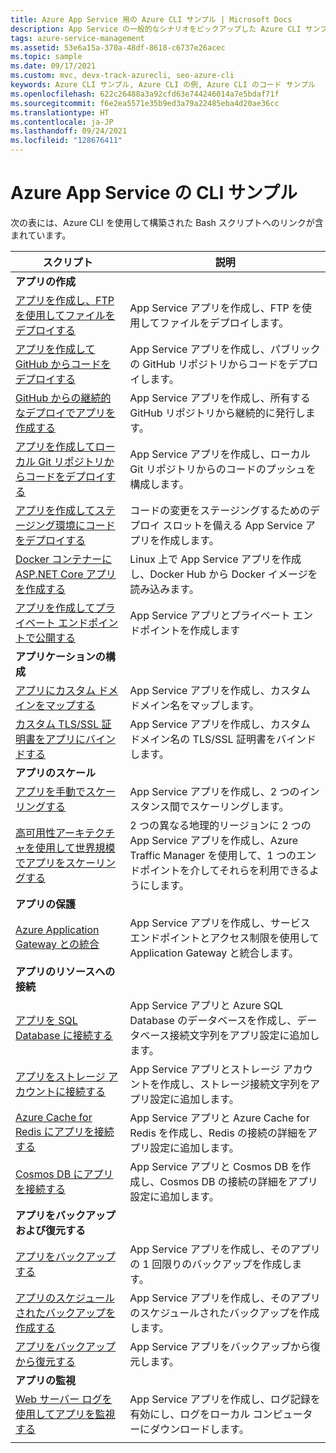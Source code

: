 ```yaml
---
title: Azure App Service 用の Azure CLI サンプル | Microsoft Docs
description: App Service の一般的なシナリオをピックアップした Azure CLI サンプルをご覧いただけます。 App Service のデプロイまたは管理タスクを自動化する方法について説明します。
tags: azure-service-management
ms.assetid: 53e6a15a-370a-48df-8618-c6737e26acec
ms.topic: sample
ms.date: 09/17/2021
ms.custom: mvc, devx-track-azurecli, seo-azure-cli
keywords: Azure CLI サンプル, Azure CLI の例, Azure CLI のコード サンプル
ms.openlocfilehash: 622c26488a3a92cfd63e744246014a7e5bdaf71f
ms.sourcegitcommit: f6e2ea5571e35b9ed3a79a22485eba4d20ae36cc
ms.translationtype: HT
ms.contentlocale: ja-JP
ms.lasthandoff: 09/24/2021
ms.locfileid: "128676411"
---
```

# <a name="cli-samples-for-azure-app-service"></a>Azure App Service の CLI サンプル

次の表には、Azure CLI を使用して構築された Bash スクリプトへのリンクが含まれています。

| スクリプト | 説明 |
|-|-|
|**アプリの作成**||
| [アプリを作成し、FTP を使用してファイルをデプロイする](./scripts/cli-deploy-ftp.md?toc=%2fcli%2fazure%2ftoc.json)| App Service アプリを作成し、FTP を使用してファイルをデプロイします。 |
| [アプリを作成して GitHub からコードをデプロイする](./scripts/cli-deploy-github.md?toc=%2fcli%2fazure%2ftoc.json)| App Service アプリを作成し、パブリックの GitHub リポジトリからコードをデプロイします。 |
| [GitHub からの継続的なデプロイでアプリを作成する](./scripts/cli-continuous-deployment-github.md?toc=%2fcli%2fazure%2ftoc.json)| App Service アプリを作成し、所有する GitHub リポジトリから継続的に発行します。 |
| [アプリを作成してローカル Git リポジトリからコードをデプロイする](./scripts/cli-deploy-local-git.md?toc=%2fcli%2fazure%2ftoc.json) | App Service アプリを作成し、ローカル Git リポジトリからのコードのプッシュを構成します。 |
| [アプリを作成してステージング環境にコードをデプロイする](./scripts/cli-deploy-staging-environment.md?toc=%2fcli%2fazure%2ftoc.json) | コードの変更をステージングするためのデプロイ スロットを備える App Service アプリを作成します。 |
| [Docker コンテナーに ASP.NET Core アプリを作成する](./scripts/cli-linux-docker-aspnetcore.md?toc=%2fcli%2fazure%2ftoc.json) | Linux 上で App Service アプリを作成し、Docker Hub から Docker イメージを読み込みます。 |
| [アプリを作成してプライベート エンドポイントで公開する](./scripts/cli-deploy-privateendpoint.md?toc=%2fcli%2fazure%2ftoc.json) | App Service アプリとプライベート エンドポイントを作成します |
|**アプリケーションの構成**||
| [アプリにカスタム ドメインをマップする](./scripts/cli-configure-custom-domain.md?toc=%2fcli%2fazure%2ftoc.json)| App Service アプリを作成し、カスタム ドメイン名をマップします。 |
| [カスタム TLS/SSL 証明書をアプリにバインドする](./scripts/cli-configure-ssl-certificate.md?toc=%2fcli%2fazure%2ftoc.json)| App Service アプリを作成し、カスタム ドメイン名の TLS/SSL 証明書をバインドします。 |
|**アプリのスケール**||
| [アプリを手動でスケーリングする](./scripts/cli-scale-manual.md?toc=%2fcli%2fazure%2ftoc.json) | App Service アプリを作成し、2 つのインスタンス間でスケーリングします。 |
| [高可用性アーキテクチャを使用して世界規模でアプリをスケーリングする](./scripts/cli-scale-high-availability.md?toc=%2fcli%2fazure%2ftoc.json) | 2 つの異なる地理的リージョンに 2 つの App Service アプリを作成し、Azure Traffic Manager を使用して、1 つのエンドポイントを介してそれらを利用できるようにします。 |
|**アプリの保護**||
| [Azure Application Gateway との統合](./scripts/cli-integrate-app-service-with-application-gateway.md?toc=%2fcli%2fazure%2ftoc.json) | App Service アプリを作成し、サービス エンドポイントとアクセス制限を使用して Application Gateway と統合します。 |
|**アプリのリソースへの接続**||
| [アプリを SQL Database に接続する](./scripts/cli-connect-to-sql.md?toc=%2fcli%2fazure%2ftoc.json)| App Service アプリと Azure SQL Database のデータベースを作成し、データベース接続文字列をアプリ設定に追加します。 |
| [アプリをストレージ アカウントに接続する](./scripts/cli-connect-to-storage.md?toc=%2fcli%2fazure%2ftoc.json)| App Service アプリとストレージ アカウントを作成し、ストレージ接続文字列をアプリ設定に追加します。 |
| [Azure Cache for Redis にアプリを接続する](./scripts/cli-connect-to-redis.md?toc=%2fcli%2fazure%2ftoc.json) | App Service アプリと Azure Cache for Redis を作成し、Redis の接続の詳細をアプリ設定に追加します。 |
| [Cosmos DB にアプリを接続する](./scripts/cli-connect-to-documentdb.md?toc=%2fcli%2fazure%2ftoc.json) | App Service アプリと Cosmos DB を作成し、Cosmos DB の接続の詳細をアプリ設定に追加します。 |
|**アプリをバックアップおよび復元する**||
| [アプリをバックアップする](./scripts/cli-backup-onetime.md?toc=%2fcli%2fazure%2ftoc.json) | App Service アプリを作成し、そのアプリの 1 回限りのバックアップを作成します。 |
| [アプリのスケジュールされたバックアップを作成する](./scripts/cli-backup-scheduled.md?toc=%2fcli%2fazure%2ftoc.json) | App Service アプリを作成し、そのアプリのスケジュールされたバックアップを作成します。 |
| [アプリをバックアップから復元する](./scripts/cli-backup-restore.md?toc=%2fcli%2fazure%2ftoc.json) | App Service アプリをバックアップから復元します。 |
|**アプリの監視**||
| [Web サーバー ログを使用してアプリを監視する](./scripts/cli-monitor.md?toc=%2fcli%2fazure%2ftoc.json) | App Service アプリを作成し、ログ記録を有効にし、ログをローカル コンピューターにダウンロードします。 |
| | |

